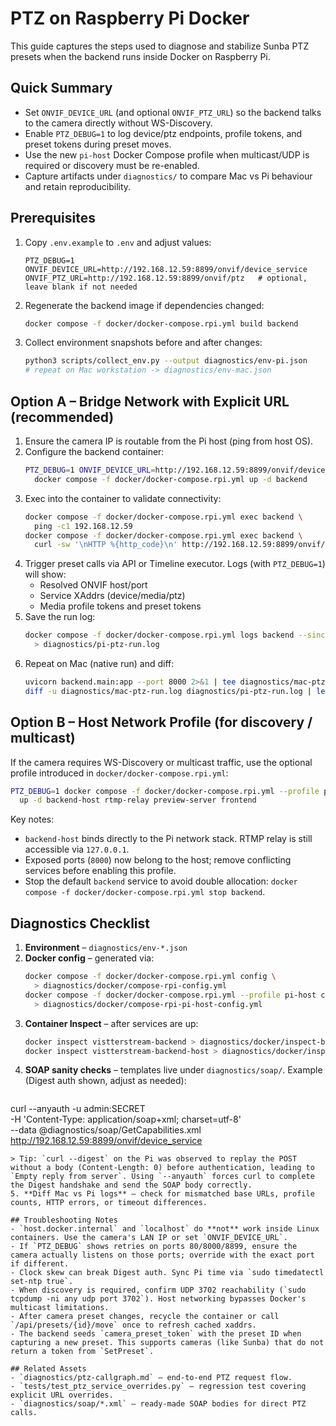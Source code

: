 # PTZ on Raspberry Pi Docker

This guide captures the steps used to diagnose and stabilize Sunba PTZ presets when the backend runs inside Docker on Raspberry Pi.

## Quick Summary
- Set `ONVIF_DEVICE_URL` (and optional `ONVIF_PTZ_URL`) so the backend talks to the camera directly without WS-Discovery.
- Enable `PTZ_DEBUG=1` to log device/ptz endpoints, profile tokens, and preset tokens during preset moves.
- Use the new `pi-host` Docker Compose profile when multicast/UDP is required or discovery must be re-enabled.
- Capture artifacts under `diagnostics/` to compare Mac vs Pi behaviour and retain reproducibility.

## Prerequisites
1. Copy `.env.example` to `.env` and adjust values:
   ```env
   PTZ_DEBUG=1
   ONVIF_DEVICE_URL=http://192.168.12.59:8899/onvif/device_service
   ONVIF_PTZ_URL=http://192.168.12.59:8899/onvif/ptz   # optional, leave blank if not needed
   ```
2. Regenerate the backend image if dependencies changed:
   ```bash
   docker compose -f docker/docker-compose.rpi.yml build backend
   ```
3. Collect environment snapshots before and after changes:
   ```bash
   python3 scripts/collect_env.py --output diagnostics/env-pi.json
   # repeat on Mac workstation -> diagnostics/env-mac.json
   ```

## Option A – Bridge Network with Explicit URL (recommended)
1. Ensure the camera IP is routable from the Pi host (ping from host OS).
2. Configure the backend container:
   ```bash
   PTZ_DEBUG=1 ONVIF_DEVICE_URL=http://192.168.12.59:8899/onvif/device_service \
     docker compose -f docker/docker-compose.rpi.yml up -d backend
   ```
3. Exec into the container to validate connectivity:
   ```bash
   docker compose -f docker/docker-compose.rpi.yml exec backend \
     ping -c1 192.168.12.59
   docker compose -f docker/docker-compose.rpi.yml exec backend \
     curl -sw '\nHTTP %{http_code}\n' http://192.168.12.59:8899/onvif/device_service -o /dev/null
   ```
4. Trigger preset calls via API or Timeline executor. Logs (with `PTZ_DEBUG=1`) will show:
   - Resolved ONVIF host/port
   - Service XAddrs (device/media/ptz)
   - Media profile tokens and preset tokens
5. Save the run log:
   ```bash
   docker compose -f docker/docker-compose.rpi.yml logs backend --since=15m \
     > diagnostics/pi-ptz-run.log
   ```
6. Repeat on Mac (native run) and diff:
   ```bash
   uvicorn backend.main:app --port 8000 2>&1 | tee diagnostics/mac-ptz-run.log
   diff -u diagnostics/mac-ptz-run.log diagnostics/pi-ptz-run.log | less
   ```

## Option B – Host Network Profile (for discovery / multicast)
If the camera requires WS-Discovery or multicast traffic, use the optional profile introduced in `docker/docker-compose.rpi.yml`:
```bash
PTZ_DEBUG=1 docker compose -f docker/docker-compose.rpi.yml --profile pi-host \
  up -d backend-host rtmp-relay preview-server frontend
```
Key notes:
- `backend-host` binds directly to the Pi network stack. RTMP relay is still accessible via `127.0.0.1`.
- Exposed ports (`8000`) now belong to the host; remove conflicting services before enabling this profile.
- Stop the default `backend` service to avoid double allocation: `docker compose -f docker/docker-compose.rpi.yml stop backend`.

## Diagnostics Checklist
1. **Environment** – `diagnostics/env-*.json`
2. **Docker config** – generated via:
   ```bash
   docker compose -f docker/docker-compose.rpi.yml config \
     > diagnostics/docker/compose-rpi-config.yml
   docker compose -f docker/docker-compose.rpi.yml --profile pi-host config \
     > diagnostics/docker/compose-rpi-pi-host-config.yml
   ```
3. **Container Inspect** – after services are up:
   ```bash
   docker inspect vistterstream-backend > diagnostics/docker/inspect-backend.txt
   docker inspect vistterstream-backend-host > diagnostics/docker/inspect-backend-host.txt
   ```
4. **SOAP sanity checks** – templates live under `diagnostics/soap/`. Example (Digest auth shown, adjust as needed):
   ```bash
curl --anyauth -u admin:SECRET \
   -H 'Content-Type: application/soap+xml; charset=utf-8' \
   --data @diagnostics/soap/GetCapabilities.xml \
   http://192.168.12.59:8899/onvif/device_service
```
> Tip: `curl --digest` on the Pi was observed to replay the POST without a body (Content-Length: 0) before authentication, leading to `Empty reply from server`. Using `--anyauth` forces curl to complete the Digest handshake and send the SOAP body correctly.
5. **Diff Mac vs Pi logs** – check for mismatched base URLs, profile counts, HTTP errors, or timeout differences.

## Troubleshooting Notes
- `host.docker.internal` and `localhost` do **not** work inside Linux containers. Use the camera's LAN IP or set `ONVIF_DEVICE_URL`.
- If `PTZ_DEBUG` shows retries on ports 80/8000/8899, ensure the camera actually listens on those ports; override with the exact port if different.
- Clock skew can break Digest auth. Sync Pi time via `sudo timedatectl set-ntp true`.
- When discovery is required, confirm UDP 3702 reachability (`sudo tcpdump -ni any udp port 3702`). Host networking bypasses Docker's multicast limitations.
- After camera preset changes, recycle the container or call `/api/presets/{id}/move` once to refresh cached xaddrs.
- The backend seeds `camera_preset_token` with the preset ID when capturing a new preset. This supports cameras (like Sunba) that do not return a token from `SetPreset`.

## Related Assets
- `diagnostics/ptz-callgraph.md` – end-to-end PTZ request flow.
- `tests/test_ptz_service_overrides.py` – regression test covering explicit URL overrides.
- `diagnostics/soap/*.xml` – ready-made SOAP bodies for direct PTZ calls.
